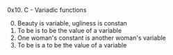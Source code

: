 0x10. C - Variadic functions

0. Beauty is variable, ugliness is constan
1. To be is to be the value of a variable
2. One woman's constant is another woman's variable
3. To be is a to be the value of a variable
